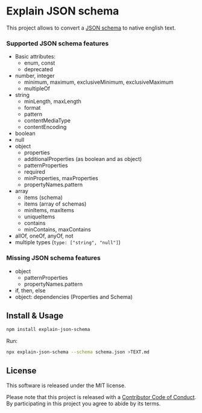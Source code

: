 # Explain JSON schema

This project allows to convert a [JSON schema](https://json-schema.org) to native english text.

### Supported JSON schema features

  * Basic attributes:
    * enum, const
    * deprecated
  * number, integer
    * minimum, maximum, exclusiveMinimum, exclusiveMaximum
    * multipleOf
  * string
    * minLength, maxLength
    * format
    * pattern
    * contentMediaType
    * contentEncoding
  * boolean
  * null
  * object
    * properties
    * additionalProperties (as boolean and as object)
    * patternProperties
    * required
    * minProperties, maxProperties
    * propertyNames.pattern
  * array
    * items (schema)
    * items (array of schemas)
    * minItems, maxItems
    * uniqueItems
    * contains
    * minContains, maxContains
  * allOf, oneOf, anyOf, not
  * multiple types (`type: ["string", "null"]`)


### Missing JSON schema features

  * object
    * patternProperties
    * propertyNames.pattern
  * if, then, else
  * object: dependencies (Properties and Schema)


## Install & Usage

```sh
npm install explain-json-schema
```

Run:

```sh
npx explain-json-schema --schema schema.json >TEXT.md
```

## License

This software is released under the MIT license.

Please note that this project is released with a [Contributor Code of Conduct](CODE_OF_CONDUCT.md). By participating in this project you agree to abide by its terms.
